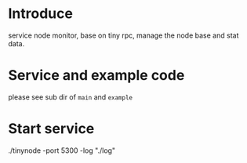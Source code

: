 # Introduce
service node monitor, base on tiny rpc, manage the node base and stat data.

# Service and example code
please see sub dir of `main` and `example`

# Start service

./tinynode -port 5300 -log "./log"
